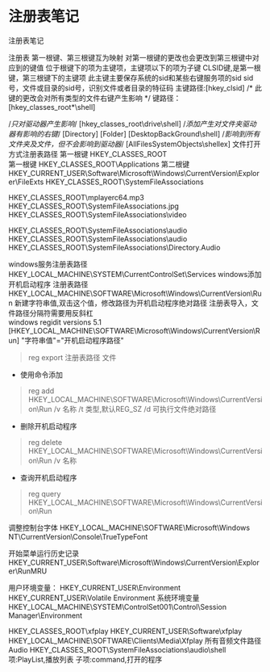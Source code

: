 # 注册表笔记
注册表笔记


注册表 
第一根键、第三根键互为映射
对第一根键的更改也会更改到第三根键中对应到的键值
位于根键下的项为主键项，主键项以下的项为子键
CLSID键,是第一根键，第三根键下的主键项
此主键主要保存系统的sid和某些右键服务项的sid
sid号，文件或目录的sid号，识别文件或者目录的特征码
主键路径:[hkey_clsid]
/* 此键的更改会对所有类型的文件右键产生影响 */
键路径：[hkey_classes_root\*\shell]

/*只对驱动器产生影响*/
[hkey_classes_root\drive\shell]
/*添加产生对文件夹驱动器有影响的右键*/
[Directory]
[Folder]
[DesktopBackGround\shell]
/*影响到所有文件夹及文件，但不会影响到驱动器*/
[AllFilesSystemObjects\shellex]
文件打开方式注册表路径
第一根键
HKEY_CLASSES_ROOT\
第一根键
HKEY_CLASSES_ROOT\Applications
第二根键
HKEY_CURRENT_USER\Software\Microsoft\Windows\CurrentVersion\Explorer\FileExts
HKEY_CLASSES_ROOT\SystemFileAssociations

HKEY_CLASSES_ROOT\mplayerc64.mp3
HKEY_CLASSES_ROOT\SystemFileAssociations\.jpg
HKEY_CLASSES_ROOT\SystemFileAssociations\video

HKEY_CLASSES_ROOT\SystemFileAssociations\audio
HKEY_CLASSES_ROOT\SystemFileAssociations\audio
HKEY_CLASSES_ROOT\SystemFileAssociations\Directory.Audio

windows服务注册表路径
HKEY_LOCAL_MACHINE\SYSTEM\CurrentControlSet\Services
windows添加开机启动程序
注册表路径
HKEY_LOCAL_MACHINE\SOFTWARE\Microsoft\Windows\CurrentVersion\Run
新建字符串值,双击这个值，修改路径为开机启动程序绝对路径
注册表导入，文件路径分隔符需要用反斜杠\
windows regidit versions 5.1
[HKEY_LOCAL_MACHINE\SOFTWARE\Microsoft\Windows\CurrentVersion\Run]
"字符串值"="开机启动程序路径"
> reg export 注册表路径 文件
* 使用命令添加
> reg add HKEY_LOCAL_MACHINE\SOFTWARE\Microsoft\Windows\CurrentVersion\Run /v 名称 /t 类型,默认REG_SZ /d 可执行文件绝对路径
* 删除开机启动程序
> reg delete HKEY_LOCAL_MACHINE\SOFTWARE\Microsoft\Windows\CurrentVersion\Run /v 名称
* 查询开机启动程序
> reg query HKEY_LOCAL_MACHINE\SOFTWARE\Microsoft\Windows\CurrentVersion\Run

调整控制台字体
HKEY_LOCAL_MACHINE\SOFTWARE\Microsoft\Windows NT\CurrentVersion\Console\TrueTypeFont

开始菜单运行历史记录
HKEY_CURRENT_USER\Software\Microsoft\Windows\CurrentVersion\Explorer\RunMRU

用户环境变量：
HKEY_CURRENT_USER\Environment
HKEY_CURRENT_USER\Volatile Environment
系统环境变量
HKEY_LOCAL_MACHINE\SYSTEM\ControlSet001\Control\Session Manager\Environment
 
HKEY_CLASSES_ROOT\xfplay
HKEY_CURRENT_USER\Software\xfplay
HKEY_LOCAL_MACHINE\SOFTWARE\Clients\Media\Xfplay
所有音频文件路径
Audio
HKEY_CLASSES_ROOT\SystemFileAssociations\audio\shell
项:PlayList,播放列表
子项:command,打开的程序
 
 
 
